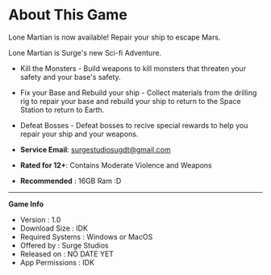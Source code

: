 # About This Game
Lone Martian is now available! Repair your ship to escape Mars.

Lone Martian is Surge's new Sci-fi Adventure.

- Kill the Monsters - Build weapons to kill monsters that threaten your safety and your base's safety. 

- Fix your Base and Rebuild your ship - Collect materials from  the drilling rig to repair your base and rebuild your ship to return to the Space Station to return to Earth.

- Defeat Bosses - Defeat bosses to recive special rewards to help you repair your ship and your weapons.

- **Service Email**: surgestudiosugdt@gmail.com
- **Rated for 12+**: Contains Moderate Violence and Weapons
- **Recommended**  : 16GB Ram :D
**                                                                                          **
**Game Info**
- Version          : 1.0
- Download Size    : IDK
- Required Systems : Windows or MacOS
- Offered by       : Surge Studios
- Released on      : NO DATE YET
- App Permissions  : IDK
